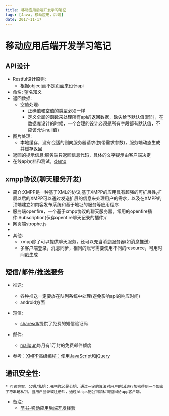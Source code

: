 ```yaml
---
title: 移动应用后端开发学习笔记
tags: [Java, 移动应用，后端]
date: 2017-11-17
---
```


# 移动应用后端开发学习笔记

## API设计
* Restful设计原则:
    * 根据object而不是页面来设计api
* 命名: 望名知义
* 返回数据:
    * 空值处理:
        * 正确值和空值的类型必须一样
        * 定义全局的函数来处理所有api的返回数据，缺失给予默认值(同时，在数据库设计的时候，一个合理的设计必须是所有字段都有默认值，不应该允许null值)
* 图片处理:
    * 本地缓存，没有合适的则向服务器请求(携带需求参数)，服务端动态生成并缓存返回
* 返回的提示信息:服务端只返回信息代码，具体的文字提示由客户端决定
* 在线api文档和测试，[demo](http://amuropikin.iteye.com/blog/1701537)

## xmpp协议(聊天服务开发)
* 简介:XMPP是一种基于XML的协议,基于XMPP的应用具有超强的可扩展性,扩展以后的XMPP可以通过发送扩展的信息来处理用户的需求，以及在XMPP的顶端建立如内容发布系统和基于地址的服务等应用程序
* 服务端openfire，一个基于xmpp协议的聊天服务器，常用的openfire插件:Subscription(保存openfire聊天记录的插件)/
* 网页端strophe.js 
* 
* 其他: 
    * xmpp除了可以提供聊天服务，还可以充当消息服务器(如消息推送)
    * 多客户端登录，消息同步，相同的账号需要使用不同的resource，可用时间戳生成

## 短信/邮件/推送服务
* 推送:
    * 各种推送一定要放在队列系统中处理(避免影响api的响应时间)
    * android方面
* 短信:
    * [sharesdk](http://mob.com/sms)提供了免费的短信验证码
* 邮件:
    * [mailgun](http://www.mailgun.com/)每月有1万封的免费邮件额度

* 参考：[XMPP高级编程：使用JavaScript和jQuery](https://book.douban.com/subject/6560311/)


## 通讯安全性:
    * 可选方案，公钥/私钥：用户的id是公钥，通过一定的算法对用户的id进行加密得到一个加密字符串是私钥。当用户登录或注册后，通过https把公钥加私钥返回给app客户端。



* 备注:
    * [简书-移动应用后端开发经验](http://www.jianshu.com/u/e57447fd9acf)
